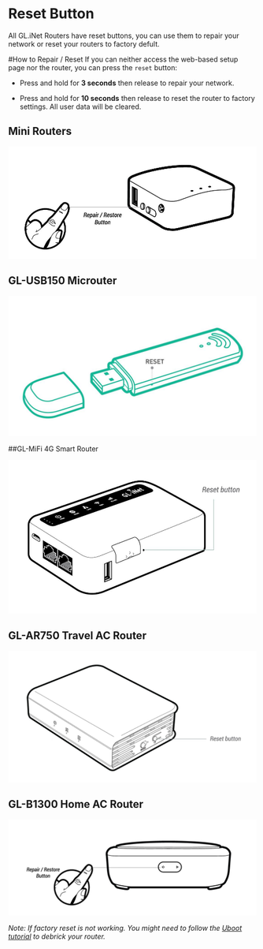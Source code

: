 # Reset Button
All GL.iNet Routers have reset buttons, you can use them to repair your network or reset  your routers to factory defult. 

#How to Repair / Reset 
If you can neither access the web-based setup page nor the router, you can press the `reset` button:

* Press and hold for **3 seconds** then release to repair your network.

* Press and hold for **10 seconds** then release to reset the router to factory settings. All user data will be cleared.

## Mini Routers

   ![](src/factoryreset/mini_router.jpg)



## GL-USB150 Microuter

   ![](src/factoryreset/microuter.jpg)



##GL-MiFi 4G Smart Router

   ![](src/factoryreset/mifi.jpg)



## GL-AR750 Travel AC Router

   ![](src/factoryreset/ar750.jpg)



## GL-B1300 Home AC Router

   ![](src/factoryreset/b1300.jpg)

*Note: If factory reset is not working. You might need to follow the [Uboot tutorial](debrick.md) to debrick your router.*